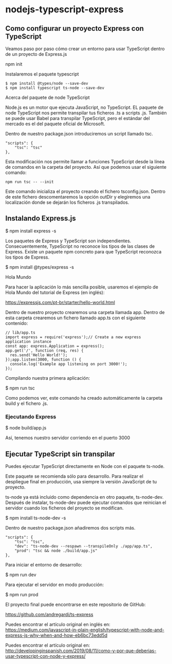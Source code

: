 # nodejs-typescript-express

## Como configurar un proyecto Express con TypeScript

Veamos paso por paso cómo crear un entorno para usar TypeScript dentro de un proyecto de Express.js

npm init

Instalaremos el paquete typescript
```
$ npm install @types/node --save-dev
$ npm install typescript ts-node --save-dev
```
Acerca del paquete de node TypeScript

Node.js es un motor que ejecuta JavaScript, no TypeScript.
EL paquete de node TypeScript nos permite transpilar tus ficheros .ts a scripts .js.
También se puede usar Babel para transpilar TypeScript, pero el estándar del mercado es el del paquete oficial de Microsoft.

Dentro de nuestro package.json introduciremos un script llamado tsc.
```
"scripts": {
    "tsc": "tsc"
},
```
Esta modificación nos permite llamar a funciones TypeScript desde la línea de comandos en la carpeta del proyecto.
Así que podemos usar el siguiente comando:
```
npm run tsc -- --init
```
Este comando inicializa el proyecto creando el fichero tsconfig.json. 
Dentro de este fichero descomentaremos la opción outDir y elegiremos una localización donde se dejarán los ficheros .js 
transpilados.


## Instalando Express.js

$ npm install express -s

Los paquetes de Express y TypeScript son independientes. Consecuentemente, TypeScript no reconoce los tipos de las clases de Express. Existe un paquete npm concreto para que TypeScript reconozca los tipos de Express.

$ npm install @types/express -s

Hola Mundo

Para hacer la aplicación lo más sencilla posible, usaremos el ejemplo de Hola Mundo del tutorial de Express (en inglés):

https://expressjs.com/pt-br/starter/hello-world.html

Dentro de nuestro proyecto crearemos una carpeta llamada app. Dentro de esta carpeta crearemos un fichero llamado app.ts con el siguiente contenido:
```
// lib/app.ts
import express = require('express');// Create a new express application instance
const app: express.Application = express();
app.get('/', function (req, res) {
  res.send('Hello World!');
});app.listen(3000, function () {
  console.log('Example app listening on port 3000!');
});
```
Compilando nuestra primera aplicación:

$ npm run tsc

Como podemos ver, este comando ha creado automáticamente la carpeta build y el fichero .js.

### Ejecutando Express

$ node build/app.js

Así, tenemos nuestro servidor corriendo en el puerto 3000

## Ejecutar TypeScript sin transpilar

Puedes ejecutar TypeScript directamente en Node con el paquete ts-node.

Este paquete se recomienda sólo para desarrollo. Para realizar el despliegue final en producción, usa siempre la versión JavaScript de tu proyecto.

ts-node ya está incluido como dependencia en otro paquete, ts-node-dev. Después de instalar, ts-node-dev puede ejecutar comandos que reinician el servidor cuando los ficheros del proyecto se modifican.

$ npm install ts-node-dev -s

Dentro de nuestro package.json añadiremos dos scripts más.
```
"scripts": {
    "tsc": "tsc",
    "dev": "ts-node-dev --respawn --transpileOnly ./app/app.ts",
    "prod": "tsc && node ./build/app.js"
},
```
Para iniciar el entorno de desarrollo:

$ npm run dev

Para ejecutar el servidor en modo producción:

$ npm run prod

El proyecto final puede encontrarse en este repositorio de GitHub:

https://github.com/andregardi/ts-express

Puedes encontrar el artículo original en inglés en: https://medium.com/javascript-in-plain-english/typescript-with-node-and-express-js-why-when-and-how-eb6bc73edd5d

Puedes encontrar el artículo original en: http://developinginspanish.com/2019/08/11/como-y-por-que-deberias-usar-typescript-con-node-y-express/

